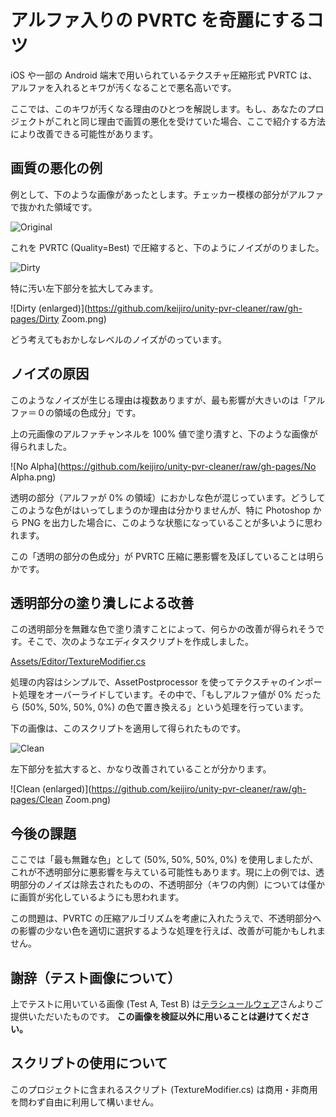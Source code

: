 アルファ入りの PVRTC を奇麗にするコツ
=====================================

iOS や一部の Android 端末で用いられているテクスチャ圧縮形式 PVRTC は、アルファを入れるとキワが汚くなることで悪名高いです。

ここでは、このキワが汚くなる理由のひとつを解説します。もし、あなたのプロジェクトがこれと同じ理由で画質の悪化を受けていた場合、ここで紹介する方法により改善できる可能性があります。

画質の悪化の例
--------------

例として、下のような画像があったとします。チェッカー模様の部分がアルファで抜かれた領域です。

![Original](https://github.com/keijiro/unity-pvr-cleaner/raw/gh-pages/Original.png)

これを PVRTC (Quality=Best) で圧縮すると、下のようにノイズがのりました。

![Dirty](https://github.com/keijiro/unity-pvr-cleaner/raw/gh-pages/Dirty.png)

特に汚い左下部分を拡大してみます。

![Dirty (enlarged)](https://github.com/keijiro/unity-pvr-cleaner/raw/gh-pages/Dirty Zoom.png)

どう考えてもおかしなレベルのノイズがのっています。

ノイズの原因
------------

このようなノイズが生じる理由は複数ありますが、最も影響が大きいのは「アルファ＝０の領域の色成分」です。

上の元画像のアルファチャンネルを 100% 値で塗り潰すと、下のような画像が得られました。

![No Alpha](https://github.com/keijiro/unity-pvr-cleaner/raw/gh-pages/No Alpha.png)

透明の部分（アルファが 0% の領域）におかしな色が混じっています。どうしてこのような色がはいってしまうのか理由は分かりませんが、特に Photoshop から PNG を出力した場合に、このような状態になっていることが多いように思われます。

この「透明の部分の色成分」が PVRTC 圧縮に悪影響を及ぼしていることは明らかです。

透明部分の塗り潰しによる改善
----------------------------

この透明部分を無難な色で塗り潰すことによって、何らかの改善が得られそうです。そこで、次のようなエディタスクリプトを作成しました。

[Assets/Editor/TextureModifier.cs](https://github.com/keijiro/unity-pvr-cleaner/blob/master/Assets/Editor/TextureModifier.cs)

処理の内容はシンプルで、AssetPostprocessor を使ってテクスチャのインポート処理をオーバーライドしています。その中で、「もしアルファ値が 0% だったら (50%, 50%, 50%, 0%) の色で置き換える」という処理を行っています。

下の画像は、このスクリプトを適用して得られたものです。

![Clean](https://github.com/keijiro/unity-pvr-cleaner/raw/gh-pages/Clean.png)

左下部分を拡大すると、かなり改善されていることが分かります。

![Clean (enlarged)](https://github.com/keijiro/unity-pvr-cleaner/raw/gh-pages/Clean Zoom.png)

今後の課題
----------

ここでは「最も無難な色」として (50%, 50%, 50%, 0%) を使用しましたが、これが不透明部分に悪影響を与えている可能性もあります。現に上の例では、透明部分のノイズは除去されたものの、不透明部分（キワの内側）については僅かに画質が劣化しているようにも思われます。

この問題は、PVRTC の圧縮アルゴリズムを考慮に入れたうえで、不透明部分への影響の少ない色を適切に選択するような処理を行えば、改善が可能かもしれません。

謝辞（テスト画像について）
--------------------------

上でテストに用いている画像 (Test A, Test B) は[テラシュールウェア](http://terasur.blog.fc2.com)さんよりご提供いただいたものです。 **この画像を検証以外に用いることは避けてください。**

スクリプトの使用について
------------------------

このプロジェクトに含まれるスクリプト (TextureModifier.cs) は商用・非商用を問わず自由に利用して構いません。
